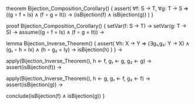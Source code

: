 theorem Bijection_Composition_Corollary() {
  assert(
    ∀f: S → T, ∀g: T → S ⇒
    ((g ∘ f = Is) ∧ (f ∘ g = It)) →
    (isBijection(f) ∧ isBijection(g))
  )
}

proof Bijection_Composition_Corollary() {
  setVar(f: S → T) →
  setVar(g: T → S) →
  assume((g ∘ f = Is) ∧ (f ∘ g = It)) →
  
  lemma Bijection_Inverse_Theorem() {
    assert(
      ∀h: X → Y ⇒
      (∃g₁,g₂: Y → X) ∧ (g₁ ∘ h = Ix) ∧ (h ∘ g₂ = Iy) →
      isBijection(h)
    )
  } →
  
  apply(Bijection_Inverse_Theorem(), h ← f, g₁ ← g, g₂ ← g) →
  assert(isBijection(f)) →
  
  apply(Bijection_Inverse_Theorem(), h ← g, g₁ ← f, g₂ ← f) →
  assert(isBijection(g)) →
  
  conclude(isBijection(f) ∧ isBijection(g))
}